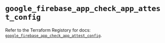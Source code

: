# `google_firebase_app_check_app_attest_config`

Refer to the Terraform Registory for docs: [`google_firebase_app_check_app_attest_config`](https://registry.terraform.io/providers/hashicorp/google/5.21.0/docs/resources/firebase_app_check_app_attest_config).
